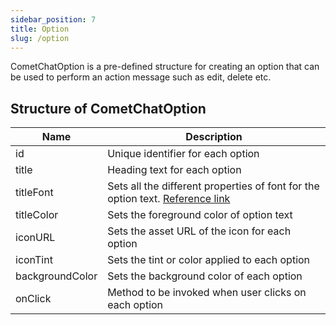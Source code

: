 ```yaml
---
sidebar_position: 7
title: Option
slug: /option
---
```


CometChatOption is a pre-defined structure for creating an option that can be used to perform an action message such as edit, delete etc.

## Structure of CometChatOption

| Name | Description | 
| ---- | ---- | 
| id | Unique identifier for each option | 
| title | Heading text for each option | 
| titleFont | Sets all the different properties of font for the option text. [Reference link](https://developer.mozilla.org/en-US/docs/Web/CSS/font) | 
| titleColor | Sets the foreground color of option text | 
| iconURL | Sets the asset URL of the icon for each option | 
| iconTint | Sets the tint or color applied to each option | 
| backgroundColor | Sets the background color of each option | 
| onClick | Method to be invoked when user clicks on each option | 
